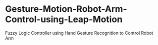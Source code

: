 # Gesture-Motion-Robot-Arm-Control-using-Leap-Motion
Fuzzy Logic Controller using Hand Gesture Recognition to Control Robot Arm
